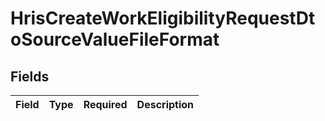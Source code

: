 # HrisCreateWorkEligibilityRequestDtoSourceValueFileFormat


## Fields

| Field       | Type        | Required    | Description |
| ----------- | ----------- | ----------- | ----------- |